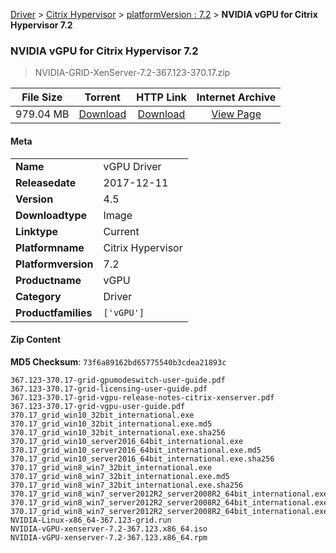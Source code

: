 
[Driver](/README.md)  >  [Citrix Hypervisor](/index/Driver/Citrix_Hypervisor.md)  >  [platformVersion : 7.2](/index/Driver/Citrix_Hypervisor/7.2.md)  >  **NVIDIA vGPU for Citrix Hypervisor 7.2**


###    NVIDIA vGPU for Citrix Hypervisor 7.2

> NVIDIA-GRID-XenServer-7.2-367.123-370.17.zip   


| **File Size** | **Torrent**  | **HTTP Link** | **Internet Archive** |
|:-------------:|:------------:|:-------------:|:--------------------:|
| 979.04 MB |  [Download](https://archive.org/download/nvgpu_NVIDIA-GRID-XenServer-7.2-367.123-370.17.zip_j01l7578/nvgpu_NVIDIA-GRID-XenServer-7.2-367.123-370.17.zip_j01l7578_archive.torrent)       | [Download](https://archive.org/compress/nvgpu_NVIDIA-GRID-XenServer-7.2-367.123-370.17.zip_j01l7578) | [View Page](https://archive.org/details/nvgpu_NVIDIA-GRID-XenServer-7.2-367.123-370.17.zip_j01l7578)       |

#### Meta

<table>
<tr><td><strong>Name</strong></td><td>vGPU Driver</td></tr>
<tr><td><strong>Releasedate</strong></td><td>2017-12-11</td></tr>
<tr><td><strong>Version</strong></td><td>4.5</td></tr>
<tr><td><strong>Downloadtype</strong></td><td>Image</td></tr>
<tr><td><strong>Linktype</strong></td><td>Current</td></tr>
<tr><td><strong>Platformname</strong></td><td>Citrix Hypervisor</td></tr>
<tr><td><strong>Platformversion</strong></td><td>7.2</td></tr>
<tr><td><strong>Productname</strong></td><td>vGPU</td></tr>
<tr><td><strong>Category</strong></td><td>Driver</td></tr>
<tr><td><strong>Productfamilies</strong></td><td><code>['vGPU']</code></td></tr>
</table>

#### Zip Content

**MD5 Checksum**: `73f6a89162bd65775540b3cdea21893c`

```text
367.123-370.17-grid-gpumodeswitch-user-guide.pdf
367.123-370.17-grid-licensing-user-guide.pdf
367.123-370.17-grid-vgpu-release-notes-citrix-xenserver.pdf
367.123-370.17-grid-vgpu-user-guide.pdf
370.17_grid_win10_32bit_international.exe
370.17_grid_win10_32bit_international.exe.md5
370.17_grid_win10_32bit_international.exe.sha256
370.17_grid_win10_server2016_64bit_international.exe
370.17_grid_win10_server2016_64bit_international.exe.md5
370.17_grid_win10_server2016_64bit_international.exe.sha256
370.17_grid_win8_win7_32bit_international.exe
370.17_grid_win8_win7_32bit_international.exe.md5
370.17_grid_win8_win7_32bit_international.exe.sha256
370.17_grid_win8_win7_server2012R2_server2008R2_64bit_international.exe
370.17_grid_win8_win7_server2012R2_server2008R2_64bit_international.exe.md5
370.17_grid_win8_win7_server2012R2_server2008R2_64bit_international.exe.sha256
NVIDIA-Linux-x86_64-367.123-grid.run
NVIDIA-vGPU-xenserver-7.2-367.123.x86_64.iso
NVIDIA-vGPU-xenserver-7.2-367.123.x86_64.rpm
```